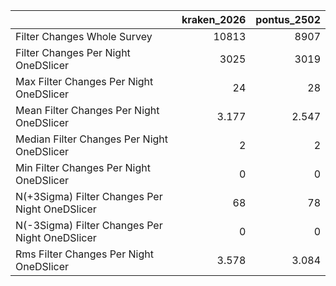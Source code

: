 |                                                |   kraken_2026 |   pontus_2502 |
|:-----------------------------------------------|--------------:|--------------:|
| Filter Changes Whole Survey                    |     10813     |      8907     |
| Filter Changes Per Night OneDSlicer            |      3025     |      3019     |
| Max Filter Changes Per Night OneDSlicer        |        24     |        28     |
| Mean Filter Changes Per Night OneDSlicer       |         3.177 |         2.547 |
| Median Filter Changes Per Night OneDSlicer     |         2     |         2     |
| Min Filter Changes Per Night OneDSlicer        |         0     |         0     |
| N(+3Sigma) Filter Changes Per Night OneDSlicer |        68     |        78     |
| N(-3Sigma) Filter Changes Per Night OneDSlicer |         0     |         0     |
| Rms Filter Changes Per Night OneDSlicer        |         3.578 |         3.084 |
